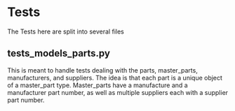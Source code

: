 # Tests
The Tests here are split into several files
## tests_models_parts.py
This is meant to handle tests dealing with the parts, master_parts, manufacturers, and suppliers.
The idea is that each part is a unique object of a master_part type.
Master_parts have a manufacture and a manufacturer part number, as well as multiple suppliers each with a supplier part number.